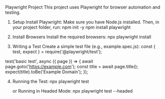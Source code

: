Playwright Project
This project uses Playwright for browser automation and testing.

1. Setup
Install Playwright:
Make sure you have Node.js installed. Then, in your project folder, 
run:
npm init -y
npm install playwright

2. Install Browsers
Install the required browsers:
npx playwright install

3. Writing a Test
Create a simple test file (e.g., example.spec.js):
const { test, expect } = require('@playwright/test');

test('basic test', async ({ page }) => {
  await page.goto('https://example.com');
  const title = await page.title();
  expect(title).toBe('Example Domain');
});

4. Running the Test:
   npx playwright test

   or Running in Headed Mode:
   npx playwright test --headed


   


